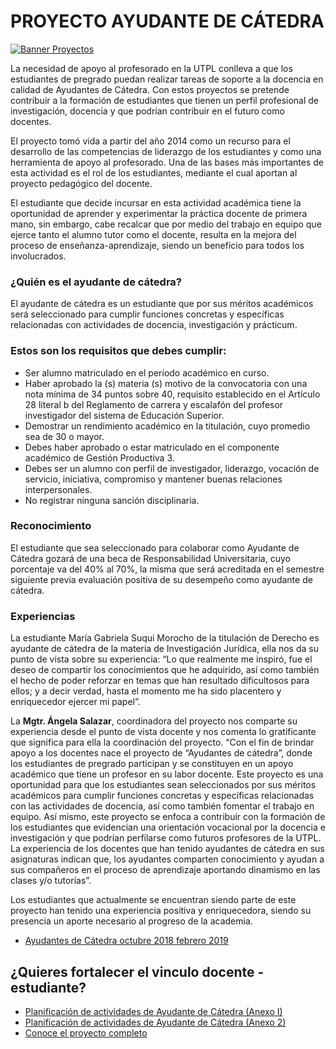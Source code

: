 # PROYECTO **AYUDANTE DE CÁTEDRA**

[![Banner Proyectos](https://firebasestorage.googleapis.com/v0/b/innovaciondocente-utpl.appspot.com/o/innovacion-docente%2Fayudante%20de%20catedra%2Fcarrusel.png?alt=media&token=2719920a-67a6-4927-aa16-178b2c5192fb)](http://google.com)

La necesidad de apoyo al profesorado en la UTPL conlleva a que los estudiantes de pregrado puedan realizar tareas de soporte a la docencia en calidad de Ayudantes de Cátedra. Con estos proyectos se pretende contribuir a la formación de estudiantes que tienen un perfil profesional de investigación, docencia y que podrían contribuir en el futuro como docentes.

El proyecto tomó vida a partir del año 2014 como un recurso para el desarrollo de las competencias de liderazgo de los estudiantes y como una herramienta de apoyo al profesorado. Una de las bases más importantes de esta actividad es el rol de los estudiantes, mediante el cual aportan al proyecto pedagógico del docente.

El estudiante que decide incursar en esta actividad académica tiene la oportunidad de aprender y experimentar la práctica docente de primera mano, sin embargo, cabe recalcar que por medio del trabajo en equipo que ejerce tanto el alumno tutor como el docente, resulta en la mejora del proceso de enseñanza-aprendizaje, siendo un beneficio para todos los involucrados.

### ¿Quién es el ayudante de cátedra?

El ayudante de cátedra es un estudiante que por sus méritos académicos será seleccionado para cumplir funciones concretas y específicas relacionadas con actividades de docencia, investigación y prácticum.

### Estos son los requisitos que debes cumplir:

- Ser alumno matriculado en el período académico en curso.
- Haber aprobado la (s) materia (s) motivo de la convocatoria con una nota mínima de 34 puntos sobre 40, requisito establecido en el Artículo 28 literal b del Reglamento de carrera y escalafón del profesor investigador del sistema de Educación Superior.
- Demostrar un rendimiento académico en la titulación, cuyo promedio sea de 30 o mayor.
- Debes haber aprobado o estar matriculado en el componente académico de Gestión Productiva 3.
- Debes ser un alumno con perfil de investigador, liderazgo, vocación de servicio, iniciativa, compromiso y mantener buenas relaciones interpersonales.
- No registrar ninguna sanción disciplinaria.

### Reconocimiento

El estudiante que sea seleccionado para colaborar como Ayudante de Cátedra gozará de una beca de Responsabilidad Universitaria, cuyo porcentaje va del 40% al 70%, la misma que será acreditada en el semestre siguiente previa evaluación positiva de su desempeño como ayudante de cátedra.

### Experiencias

La estudiante María Gabriela Suqui Morocho de la titulación de Derecho es ayudante de cátedra de la materia de Investigación Jurídica, ella nos da su punto de vista sobre su experiencia: “Lo que realmente me inspiró, fue el deseo de compartir los conocimientos que he adquirido, así como también el hecho de poder reforzar en temas que han resultado dificultosos para ellos; y a decir verdad, hasta el momento me ha sido placentero y enriquecedor ejercer mi papel”.

La **Mgtr. Ángela Salazar**, coordinadora del proyecto nos comparte su experiencia desde el punto de vista docente y nos comenta lo gratificante que significa para ella la coordinación del proyecto. “Con el fin de brindar apoyo a los docentes nace el proyecto de “Ayudantes de cátedra”, donde los estudiantes de pregrado participan y se constituyen en un apoyo académico que tiene un profesor en su labor docente. Este proyecto es una oportunidad para que los estudiantes sean seleccionados por sus méritos académicos para cumplir funciones concretas y específicas relacionadas con las actividades de docencia, así como también fomentar el trabajo en equipo. Así mismo, este proyecto se enfoca a contribuir con la formación de los estudiantes que evidencian una orientación vocacional por la docencia e investigación y que podrían perfilarse como futuros profesores de la UTPL. La experiencia de los docentes que han tenido ayudantes de cátedra en sus asignaturas indican que, los ayudantes comparten conocimiento y ayudan a sus compañeros en el proceso de aprendizaje aportando dinamismo en las clases y/o tutorías”.

Los estudiantes que actualmente se encuentran siendo parte de este proyecto han tenido una experiencia positiva y enriquecedora, siendo su presencia un aporte necesario al progreso de la academia.

- [Ayudantes de Cátedra octubre 2018 febrero 2019]()

## ¿Quieres fortalecer el vinculo docente - estudiante?

- [Planificación de actividades de Ayudante de Cátedra (Anexo I)]()
- [Planificación de actividades de Ayudante de Cátedra (Anexo 2)]()
- [Conoce el proyecto completo]()

